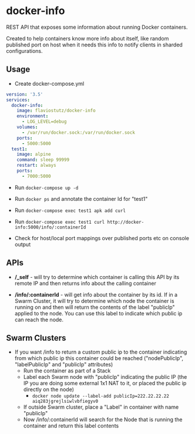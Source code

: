 # docker-info

REST API that exposes some information about running Docker containers.

Created to help containers know more info about itself, like random published port on host when it needs this info to notify clients in sharded configurations.

## Usage

* Create docker-compose.yml

```yml
version: '3.5'
services:
  docker-info:
    image: flaviostutz/docker-info
    environment:
      - LOG_LEVEL=debug
    volumes:
      - /var/run/docker.sock:/var/run/docker.sock
    ports:
      - 5000:5000
  test1:
    image: alpine
    command: sleep 99999
    restart: always
    ports:
      - 7000:5000
```

* Run ```docker-compose up -d```

* Run ```docker ps``` and annotate the container Id for "test1"

* Run ```docker-compose exec test1 apk add curl```

* Run ```docker-compose exec test1 curl http://docker-info:5000/info/:containerId```

* Check for host/local port mappings over published ports etc on console output

## APIs

* **/_self** - will try to determine which container is calling this API by its remote IP and then returns info about the calling container

* **/info/:containerId** - will get info about the container by its id. If in a Swarm Cluster, it will try to determine which node the container is running on and then will return the contents of the label "publicIp" applied to the node. You can use this label to indicate which public ip can reach the node.

## Swarm Clusters

* If you want /info to return a custom public ip to the container indicating from which public ip this container could be reached ("nodePublicIp", "labelPublicIp" and "publicIp" attributes)
  * Run the container as part of a Stack
  * Label each Swarm node with "publicIp" indicating the public IP (the IP you are doing some external 1x1 NAT to it, or placed the public ip directly on the node)
    * ```docker node update --label-add publicIp=222.22.22.22 aiq283jgrejlsiwlvbfiegyv0```
  * If outside Swarm cluster, place a "Label" in container with name "publicIp"
  * Now /info/:containerId will search for the Node that is running the container and return this label contents
